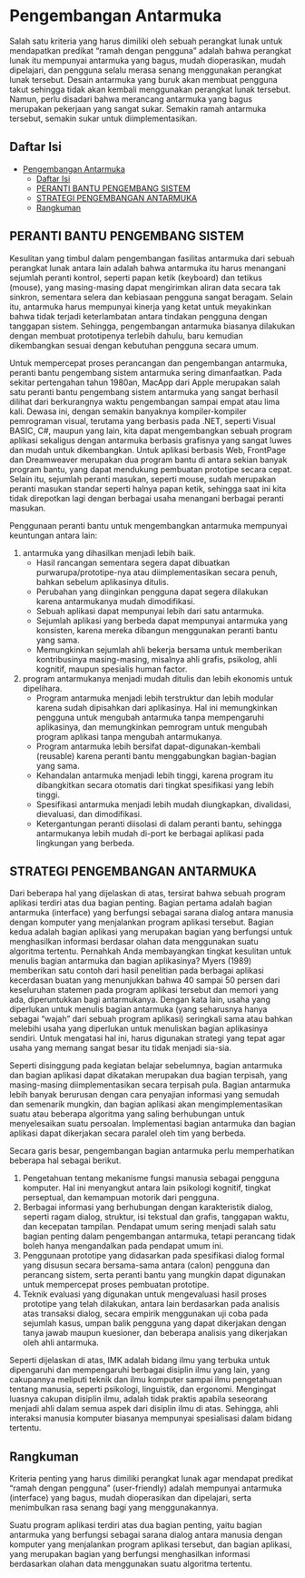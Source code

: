 # Pengembangan Antarmuka

Salah satu kriteria yang harus dimiliki oleh sebuah perangkat lunak untuk mendapatkan predikat “ramah dengan pengguna” adalah bahwa perangkat lunak itu mempunyai antarmuka yang bagus, mudah dioperasikan, mudah dipelajari, dan pengguna selalu merasa senang menggunakan perangkat lunak tersebut. Desain antarmuka yang buruk akan membuat pengguna takut sehingga tidak akan kembali menggunakan perangkat lunak tersebut. Namun, perlu disadari bahwa merancang antarmuka yang bagus merupakan pekerjaan yang sangat sukar. Semakin ramah antarmuka tersebut, semakin sukar untuk diimplementasikan.

## Daftar Isi

- [Pengembangan Antarmuka](#pengembangan-antarmuka)
  - [Daftar Isi](#daftar-isi)
  - [PERANTI BANTU PENGEMBANG SISTEM](#peranti-bantu-pengembang-sistem)
  - [STRATEGI PENGEMBANGAN ANTARMUKA](#strategi-pengembangan-antarmuka)
  - [Rangkuman](#rangkuman)

## PERANTI BANTU PENGEMBANG SISTEM

Kesulitan yang timbul dalam pengembangan fasilitas antarmuka dari sebuah perangkat lunak antara lain adalah bahwa antarmuka itu harus menangani sejumlah peranti kontrol, seperti papan ketik (keyboard) dan tetikus (mouse), yang masing-masing dapat mengirimkan aliran data secara tak sinkron, sementara selera dan kebiasaan pengguna sangat beragam. Selain itu, antarmuka harus mempunyai kinerja yang ketat untuk meyakinkan bahwa tidak terjadi keterlambatan antara tindakan pengguna dengan tanggapan sistem. Sehingga, pengembangan antarmuka biasanya dilakukan dengan membuat prototipenya terlebih dahulu, baru kemudian dikembangkan sesuai dengan kebutuhan pengguna secara umum.

Untuk mempercepat proses perancangan dan pengembangan antarmuka, peranti bantu pengembang sistem antarmuka sering dimanfaatkan. Pada sekitar pertengahan tahun 1980an, MacApp dari Apple merupakan salah satu peranti bantu pengembang sistem antarmuka yang sangat berhasil dilihat dari berkurangnya waktu pengembangan sampai empat atau lima kali. Dewasa ini, dengan semakin banyaknya kompiler-kompiler pemrograman visual, terutama yang berbasis pada .NET, seperti Visual BASIC, C#, maupun yang lain, kita dapat mengembangkan sebuah program aplikasi sekaligus dengan antarmuka berbasis grafisnya yang sangat luwes dan mudah untuk dikembangkan. Untuk aplikasi berbasis Web, FrontPage dan Dreamweaver merupakan dua  program bantu di antara sekian banyak program bantu, yang dapat mendukung pembuatan prototipe secara cepat. Selain itu, sejumlah peranti masukan, seperti mouse, sudah merupakan peranti masukan standar seperti halnya papan ketik, sehingga saat ini kita tidak direpotkan lagi dengan berbagai usaha menangani berbagai peranti masukan.

Penggunaan peranti bantu untuk mengembangkan antarmuka mempunyai keuntungan antara lain:

1. antarmuka yang dihasilkan menjadi lebih baik.
   - Hasil rancangan sementara segera dapat dibuatkan purwarupa/prototipe-nya atau diimplementasikan secara penuh, bahkan sebelum aplikasinya ditulis.
   - Perubahan yang diinginkan pengguna dapat segera dilakukan karena antarmukanya mudah dimodifikasi.
   - Sebuah aplikasi dapat mempunyai lebih dari satu antarmuka.
   - Sejumlah aplikasi yang berbeda dapat mempunyai antarmuka yang konsisten, karena mereka dibangun menggunakan peranti bantu yang sama.
   - Memungkinkan sejumlah ahli bekerja bersama untuk memberikan kontribusinya masing-masing, misalnya ahli grafis, psikolog, ahli kognitif, maupun spesialis human factor.
2. program antarmukanya menjadi mudah ditulis dan lebih ekonomis untuk dipelihara.
   - Program antarmuka menjadi lebih terstruktur dan lebih modular karena sudah dipisahkan dari aplikasinya. Hal ini memungkinkan pengguna untuk mengubah antarmuka tanpa mempengaruhi aplikasinya, dan memungkinkan pemrogram untuk mengubah program aplikasi tanpa mengubah antarmukanya.
   - Program antarmuka lebih bersifat dapat-digunakan-kembali (reusable) karena peranti bantu menggabungkan bagian-bagian yang sama.
   - Kehandalan antarmuka menjadi lebih tinggi, karena program itu dibangkitkan secara otomatis dari tingkat spesifikasi yang lebih tinggi.
   - Spesifikasi antarmuka menjadi lebih mudah diungkapkan, divalidasi, dievaluasi, dan dimodifikasi.
   - Ketergantungan peranti diisolasi di dalam peranti bantu, sehingga antarmukanya lebih mudah di-port ke berbagai aplikasi pada lingkungan yang berbeda.

## STRATEGI PENGEMBANGAN ANTARMUKA

Dari beberapa hal yang dijelaskan di atas, tersirat bahwa sebuah program aplikasi terdiri atas dua bagian penting. Bagian pertama adalah bagian antarmuka (interface) yang berfungsi sebagai sarana dialog antara manusia dengan komputer yang menjalankan program aplikasi tersebut. Bagian kedua adalah bagian aplikasi yang merupakan bagian yang berfungsi untuk menghasilkan informasi berdasar olahan data menggunakan suatu algoritma tertentu. Pernahkah Anda membayangkan tingkat kesulitan untuk menulis bagian antarmuka dan bagian aplikasinya? Myers (1989) memberikan satu contoh dari hasil penelitian pada berbagai aplikasi kecerdasan buatan yang menunjukkan bahwa 40 sampai 50 persen dari keseluruhan statemen pada program aplikasi tersebut dan memori yang ada, diperuntukkan bagi antarmukanya. Dengan kata lain, usaha yang diperlukan untuk menulis bagian antarmuka (yang seharusnya hanya sebagai “wajah” dari sebuah program aplikasi) seringkali sama atau bahkan melebihi usaha yang diperlukan untuk menuliskan bagian aplikasinya sendiri. Untuk mengatasi hal ini, harus digunakan strategi yang tepat agar usaha yang memang sangat besar itu tidak menjadi sia-sia.

Seperti disinggung pada kegiatan belajar sebelumnya, bagian antarmuka dan bagian aplikasi dapat dikatakan merupakan dua bagian terpisah, yang masing-masing diimplementasikan secara terpisah pula. Bagian antarmuka lebih banyak berurusan dengan cara penyajian informasi yang semudah dan semenarik mungkin, dan bagian aplikasi akan mengimplementasikan suatu atau beberapa algoritma yang saling berhubungan untuk menyelesaikan suatu persoalan. Implementasi bagian antarmuka dan bagian aplikasi dapat dikerjakan secara paralel oleh tim yang berbeda.

Secara garis besar, pengembangan bagian antarmuka perlu memperhatikan beberapa hal sebagai berikut.

1. Pengetahuan tentang mekanisme fungsi manusia sebagai pengguna komputer. Hal ini menyangkut antara lain psikologi kognitif, tingkat perseptual, dan kemampuan motorik dari pengguna.
2. Berbagai informasi yang berhubungan dengan karakteristik dialog, seperti ragam dialog, struktur, isi tekstual dan grafis, tanggapan waktu, dan kecepatan tampilan. Pendapat umum sering menjadi salah satu bagian penting dalam pengembangan antarmuka, tetapi perancang tidak boleh hanya mengandalkan pada pendapat umum ini.
3. Penggunaan prototipe yang didasarkan pada spesifikasi dialog formal yang disusun secara bersama-sama antara (calon) pengguna dan perancang sistem, serta peranti bantu yang mungkin dapat digunakan untuk mempercepat proses pembuatan prototipe.
4. Teknik evaluasi yang digunakan untuk mengevaluasi hasil proses prototipe yang telah dilakukan, antara lain berdasarkan pada analisis atas transaksi dialog, secara empirik menggunakan uji coba pada sejumlah kasus, umpan balik pengguna yang dapat dikerjakan dengan tanya jawab maupun kuesioner, dan beberapa analisis yang dikerjakan oleh ahli antarmuka.

Seperti dijelaskan di atas, IMK adalah bidang ilmu yang terbuka untuk dipengaruhi dan mempengaruhi berbagai disiplin ilmu yang lain, yang cakupannya meliputi teknik dan ilmu komputer sampai ilmu pengetahuan tentang manusia, seperti psikologi, linguistik, dan ergonomi. Mengingat luasnya cakupan disiplin ilmu, adalah tidak praktis apabila seseorang menjadi ahli dalam semua aspek dari disiplin ilmu di atas. Sehingga, ahli interaksi manusia komputer biasanya mempunyai spesialisasi dalam bidang tertentu.

## Rangkuman

Kriteria penting yang harus dimiliki perangkat lunak agar mendapat predikat “ramah dengan pengguna” (user-friendly) adalah mempunyai antarmuka (interface) yang bagus, mudah dioperasikan dan dipelajari, serta menimbulkan rasa senang bagi yang menggunakannya.

Suatu program aplikasi terdiri atas dua bagian penting, yaitu bagian antarmuka yang berfungsi sebagai sarana dialog antara manusia dengan komputer yang menjalankan program aplikasi tersebut, dan bagian aplikasi, yang merupakan bagian yang berfungsi menghasilkan informasi berdasarkan olahan data menggunakan suatu algoritma tertentu.
